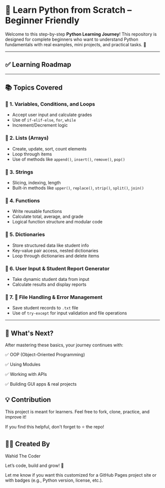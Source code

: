 # 🐍 Learn Python from Scratch – Beginner Friendly

Welcome to this step-by-step **Python Learning Journey**! This repository is designed for complete beginners who want to understand Python fundamentals with real examples, mini projects, and practical tasks. 📘

---

## ✅ Learning Roadmap


---

## 📚 Topics Covered

### 🔸 1. Variables, Conditions, and Loops
- Accept user input and calculate grades
- Use of `if-elif-else`, `for`, `while`
- Increment/Decrement logic

### 🔸 2. Lists (Arrays)
- Create, update, sort, count elements
- Loop through items
- Use of methods like `append()`, `insert()`, `remove()`, `pop()`

### 🔸 3. Strings
- Slicing, indexing, length
- Built-in methods like `upper()`, `replace()`, `strip()`, `split()`, `join()`

### 🔸 4. Functions
- Write reusable functions
- Calculate total, average, and grade
- Logical function structure and modular code

### 🔸 5. Dictionaries
- Store structured data like student info
- Key-value pair access, nested dictionaries
- Loop through dictionaries and delete items

### 🔸 6. User Input & Student Report Generator
- Take dynamic student data from input
- Calculate results and display reports

### 🔸 7. 📁 File Handling & Error Management
- Save student records to `.txt` file
- Use of `try-except` for input validation and file operations

---

## 🌟 What's Next?

After mastering these basics, your journey continues with:

✅ OOP (Object-Oriented Programming)

✅ Using Modules

✅ Working with APIs

✅ Building GUI apps & real projects

## 💡 Contribution

This project is meant for learners. Feel free to fork, clone, practice, and improve it!

If you find this helpful, don't forget to ⭐ the repo!

## 👨‍💻 Created By

Wahid The Coder

Let’s code, build and grow! 🚀


Let me know if you want this customized for a GitHub Pages project site or with badges (e.g., Python version, license, etc.).

